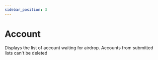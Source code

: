 ```yaml
---
sidebar_position: 3
---
```


# Account

Displays the list of account waiting for airdrop. Accounts from submitted lists can't be deleted

